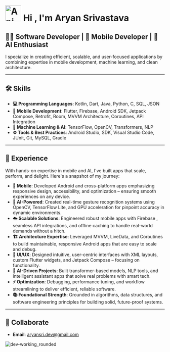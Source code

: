# <img src="https://iam-weijie.github.io/wave/hand-emoji.svg" alt="Animated Emoji" width="50" height="50"> Hi , I'm Aryan Srivastava 

## 👨‍💻 Software Developer | 📱 Mobile Developer | 🤖 AI Enthusiast  

I specialize in creating efficient, scalable, and user-focused applications by combining expertise in mobile development, machine learning, and clean architecture.

---

## 🛠️ Skills  

- **💻 Programming Languages**: Kotlin, Dart, Java, Python, C, SQL, JSON  
- **📱 Mobile Development**: Flutter, Firebase, Android SDK, Jetpack Compose, Retrofit, Room, MVVM Architecture, Coroutines, API Integration  
- **🧠 Machine Learning & AI**: TensorFlow, OpenCV, Transformers, NLP  
- **⚙️ Tools & Best Practices**: Android Studio, SDK, Visual Studio Code, JUnit, Git, MySQL, Gradle  

---

## 🌟 Experience  

With hands-on expertise in mobile and AI, I've built apps that scale, perform, and delight. Here's a snapshot of my journey:  

- **📱 Mobile**: Developed Android and cross-platform apps emphasizing responsive design, accessibility, and optimization – ensuring smooth experiences on any device.  
- **🤖 AI-Powered**: Created real-time gesture recognition systems using OpenCV, TensorFlow Lite, and GPU acceleration for pinpoint accuracy in dynamic environments.  
- **☁️ Scalable Solutions**: Engineered robust mobile apps with Firebase , seamless API integrations, and offline caching to handle real-world demands without a hitch.  
- **🏗️ Architecture Expertise**: Leveraged MVVM, LiveData, and Coroutines to build maintainable, responsive Android apps that are easy to scale and debug.  
- **🎨 UI/UX**: Designed intuitive, user-centric interfaces with XML layouts, custom Flutter widgets, and Jetpack Compose – focusing on functionality.  
- **🧠 AI-Driven Projects**: Built transformer-based models, NLP tools, and intelligent assistant apps that solve real problems with smart tech.  
- **⚡ Optimization**: Debugging, performance tuning, and workflow streamlining to deliver efficient, reliable software.  
- **📚 Foundational Strength**: Grounded in algorithms, data structures, and software engineering principles for building solid, future-proof systems.  

---

## 🔗 Collaborate
 
- **Email**: aryansri.dev@gmail.com


![dev-working_rounded](https://github.com/user-attachments/assets/94771fb3-5346-4731-959f-1d5223b48ebd)

